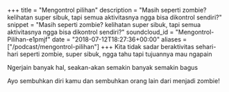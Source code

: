 +++
title = "Mengontrol pilihan"
description = "Masih seperti zombie? kelihatan super sibuk, tapi semua aktivitasnya ngga bisa dikontrol sendiri?"
snippet = "Masih seperti zombie? kelihatan super sibuk, tapi semua aktivitasnya ngga bisa dikontrol sendiri?"
soundcloud_id = "Mengontrol-Pilihan-e1pmjf"
date = "2018-07-12T18:27:36+00:00"
aliases = ["/podcast/mengontrol-pilihan"]
+++ 
Kita tidak sadar beraktivitas sehari-hari seperti zombie, super sibuk, ngga tahu tapi tujuannya mau ngapain

Ngerjain banyak hal, seakan-akan semakin banyak semakin bagus

Ayo sembuhkan diri kamu dan sembuhkan orang lain dari menjadi zombie!